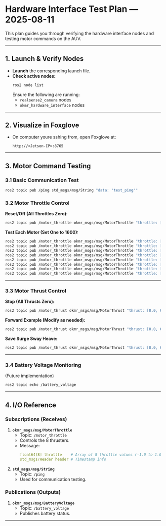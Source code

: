 # Hardware Interface Test Plan — 2025-08-11

This plan guides you through verifying the hardware interface nodes and testing motor commands on the AUV.

---

## 1. Launch & Verify Nodes

- **Launch** the corresponding launch file.
- **Check active nodes:**
  ```sh
  ros2 node list
  ```
  Ensure the following are running:
  - `realsense2_camera` nodes
  - `okmr_hardware_interface` nodes

---

## 2. Visualize in Foxglove

- On computer youre sshing from, open Foxglove at:
  ```
  http://<Jetson-IP>:8765
  ```

---

## 3. Motor Command Testing

### 3.1 Basic Communication Test

```sh
ros2 topic pub /ping std_msgs/msg/String "data: 'test_ping'"
```

### 3.2 Motor Throttle Control

**Reset/Off (All Throttles Zero):**
```sh
ros2 topic pub /motor_throttle okmr_msgs/msg/MotorThrottle "throttle: [0.0, 0.0, 0.0, 0.0, 0.0, 0.0, 0.0, 0.0]"
```

**Test Each Motor (Set One to 1600):**
```sh
ros2 topic pub /motor_throttle okmr_msgs/msg/MotorThrottle "throttle: [1600, 0.0, 0.0, 0.0, 0.0, 0.0, 0.0, 0.0]"
ros2 topic pub /motor_throttle okmr_msgs/msg/MotorThrottle "throttle: [0.0, 1600, 0.0, 0.0, 0.0, 0.0, 0.0, 0.0]"
ros2 topic pub /motor_throttle okmr_msgs/msg/MotorThrottle "throttle: [0.0, 0.0, 1600, 0.0, 0.0, 0.0, 0.0, 0.0]"
ros2 topic pub /motor_throttle okmr_msgs/msg/MotorThrottle "throttle: [0.0, 0.0, 0.0, 1600, 0.0, 0.0, 0.0, 0.0]"
ros2 topic pub /motor_throttle okmr_msgs/msg/MotorThrottle "throttle: [0.0, 0.0, 0.0, 0.0, 1600, 0.0, 0.0, 0.0]"
ros2 topic pub /motor_throttle okmr_msgs/msg/MotorThrottle "throttle: [0.0, 0.0, 0.0, 0.0, 0.0, 1600, 0.0, 0.0]"
ros2 topic pub /motor_throttle okmr_msgs/msg/MotorThrottle "throttle: [0.0, 0.0, 0.0, 0.0, 0.0, 0.0, 1600, 0.0]"
ros2 topic pub /motor_throttle okmr_msgs/msg/MotorThrottle "throttle: [0.0, 0.0, 0.0, 0.0, 0.0, 0.0, 0.0, 1600]"
```



---

### 3.3 Motor Thrust Control

**Stop (All Thrusts Zero):**
```sh
ros2 topic pub /motor_thrust okmr_msgs/msg/MotorThrust "thrust: [0.0, 0.0, 0.0, 0.0, 0.0, 0.0, 0.0, 0.0]"
```

**Forward Example (Modify as needed):**
```sh
ros2 topic pub /motor_thrust okmr_msgs/msg/MotorThrust "thrust: [0.0, 0.0, 0.0, 0.0, 1.0, 1.0, 1.0, 1.0]"
```

**Save Surge Sway Heave:**
```sh
ros2 topic pub /motor_thrust okmr_msgs/msg/MotorThrust "thrust: [0.0, 0.0, 0.0, 0.0, 0.0, 0.0, 0.0, 0.0]"
```

---

### 3.4 Battery Voltage Monitoring

(Future implementation)
```sh
ros2 topic echo /battery_voltage
```

---

## 4. I/O Reference

### Subscriptions (Receives)
1. **`okmr_msgs/msg/MotorThrottle`**
   - Topic: `/motor_throttle`
   - Controls the 8 thrusters.
   - Message:
     ```yaml
     float64[8] throttle    # Array of 8 throttle values (-1.0 to 1.0)
     std_msgs/Header header # Timestamp info
     ```
2. **`std_msgs/msg/String`**
   - Topic: `/ping`
   - Used for communication testing.

### Publications (Outputs)
1. **`okmr_msgs/msg/BatteryVoltage`**
   - Topic: `/battery_voltage`
   - Publishes battery status.

---
